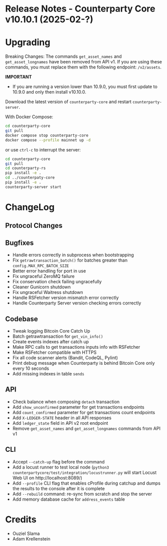 # Release Notes - Counterparty Core v10.10.1 (2025-02-?)


# Upgrading

Breaking Changes:
The commands `get_asset_names` and `get_asset_longnames` have been removed from API v1. If you are using these commands, you must replace them with the following endpoint: `/v2/assets`.

**IMPORTANT**
- If you are running a version lower than 10.9.0, you must first update to 10.9.0 and only then install v10.10.0.

Download the latest version of `counterparty-core` and restart `counterparty-server`.

With Docker Compose:

```bash
cd counterparty-core
git pull
docker compose stop counterparty-core
docker compose --profile mainnet up -d
```

or use `ctrl-c` to interrupt the server:

```bash
cd counterparty-core
git pull
cd counterparty-rs
pip install -e .
cd ../counterpaty-core
pip install -e .
counterparty-server start
```

# ChangeLog

## Protocol Changes

## Bugfixes

- Handle errors correctly in subprocess when bootstrapping
- Fix `getrawtransaction_batch()` for batches greater than `config.MAX_RPC_BATCH_SIZE`
- Better error handling for port in use
- Fix ungraceful ZeroMQ failure
- Fix conservation check failing ungracefully
- Cleaner Gunicorn shutdown
- Fix ungraceful Waitress shutdown
- Handle RSFetcher version mismatch error correctly
- Handle Counterparty Server version checking errors correctly

## Codebase

- Tweak logging Bitcoin Core Catch Up
- Batch getrawtransaction for `get_vin_info()`
- Create events indexes after catch up
- Make RPC calls to get transactions inputs info with RSFetcher
- Make RSFetcher compatible with HTTPS
- Fix all code scanner alerts (Bandit, CodeQL, Pylint)
- Print debug message when Counterparty is behind Bitcoin Core only every 10 seconds
- Add missing indexes in table `sends`

## API

- Check balance when composing `detach` transaction
- Add `show_unconfirmed` parameter for get transactions endpoints
- Add `count_confirmed` parameter for get transactions count endpoints
- Add `X-LEDGER-STATE` header in all API responses
- Add `ledger_state` field in API v2 root endpoint
- Remove `get_asset_names` and `get_asset_longnames` commands from API v1

## CLI

- Accept `--catch-up` flag before the command
- Add a locust runner to test local node (`python3 counterpartycore/test/integration/locustrunner.py` will start Locust Web UI on http://localhost:8089/)
- Add `--profile` CLI flag that enables cProfile during catchup and dumps the results to the console after it is complete
- Add `--rebuild` command: re-sync from scratch and stop the server
- Add memory database cache for `address_events` table

# Credits

- Ouziel Slama
- Adam Krellenstein

